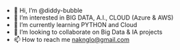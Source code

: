 - 👋 Hi, I’m @diddy-bubble
- 👀 I’m interested in BIG DATA, A.I., CLOUD (Azure & AWS)
- 🌱 I’m currently learning PYTHON and Cloud
- 💞️ I’m looking to collaborate on Big Data & IA projects
- 📫 How to reach me naknglo@gmail.com

<!---
diddy-bubble/diddy-bubble is a ✨ special ✨ repository because its `README.md` (this file) appears on your GitHub profile.
You can click the Preview link to take a look at your changes.
--->
